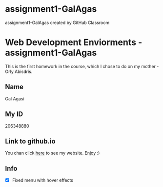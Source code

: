 # assignment1-GalAgas
assignment1-GalAgas created by GitHub Classroom

# Web Development Enviorments -assignment1-GalAgas 
This is the first homework in the course, which I chose to do on my mother - Orly Abisdris.

## Name
Gal Agasi

## My ID
206348880

## Link to github.io
You chan click [here](https://web-development-environments-2021.github.io/assignment1-GalAgas/) to see my website.
Enjoy :)

## Info
 - [x] Fixed menu with hover effects
